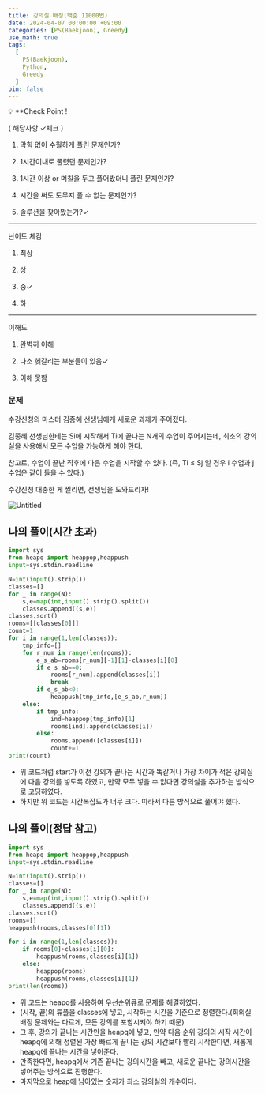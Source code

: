 ```yaml
---
title: 강의실 배정(백준 11000번)
date: 2024-04-07 00:00:00 +09:00
categories: [PS(Baekjoon), Greedy]
use_math: true
tags:
  [
    PS(Baekjoon),
    Python,
    Greedy
  ]
pin: false
---
```


💡 **Check Point !

( 해당사항 ✓체크 )

1. 막힘 없이 수월하게 풀린 문제인가?

2. 1시간이내로 풀렸던 문제인가?

3. 1시간 이상 or 며칠을 두고 풀어봤더니 풀린 문제인가?

4. 시간을 써도 도무지 풀 수 없는 문제인가?

5. 솔루션을 찾아봤는가?✓

---

난이도 체감

1. 최상

2. 상

3. 중✓

4. 하

---

이해도

1. 완벽히 이해

2. 다소 헷갈리는 부분들이 있음✓

3. 이해 못함

### 문제

수강신청의 마스터 김종혜 선생님에게 새로운 과제가 주어졌다.

김종혜 선생님한테는 Si에 시작해서 Ti에 끝나는 N개의 수업이 주어지는데, 최소의 강의실을 사용해서 모든 수업을 가능하게 해야 한다.

참고로, 수업이 끝난 직후에 다음 수업을 시작할 수 있다. (즉, Ti ≤ Sj 일 경우 i 수업과 j 수업은 같이 들을 수 있다.)

수강신청 대충한 게 찔리면, 선생님을 도와드리자!

![Untitled](https://github.com/gihuni99/gihuni99.github.io/assets/90080065/e973e8f2-7405-48b2-a8f3-55e8d6c5ea51)

## 나의 풀이(시간 초과)

```python
import sys
from heapq import heappop,heappush
input=sys.stdin.readline

N=int(input().strip())
classes=[]
for _ in range(N):
    s,e=map(int,input().strip().split())
    classes.append((s,e))
classes.sort()
rooms=[[classes[0]]]
count=1
for i in range(1,len(classes)):
    tmp_info=[]
    for r_num in range(len(rooms)):
        e_s_ab=rooms[r_num][-1][1]-classes[i][0]
        if e_s_ab==0:
            rooms[r_num].append(classes[i])
            break
        if e_s_ab<0:
            heappush(tmp_info,[e_s_ab,r_num])
    else:
        if tmp_info:
            ind=heappop(tmp_info)[1]
            rooms[ind].append(classes[i])
        else:
            rooms.append([classes[i]])
            count+=1
print(count)
```

- 위 코드처럼 start가 이전 강의가 끝나는 시간과 똑같거나 가장 차이가 적은 강의실에 다음 강의를 넣도록 하였고, 만약 모두 넣을 수 없다면 강의실을 추가하는 방식으로 코딩하였다.
- 하지만 위 코드는 시간복잡도가 너무 크다. 따라서 다른 방식으로 풀어야 했다.

## 나의 풀이(정답 참고)

```python
import sys
from heapq import heappop,heappush
input=sys.stdin.readline

N=int(input().strip())
classes=[]
for _ in range(N):
    s,e=map(int,input().strip().split())
    classes.append((s,e))
classes.sort()
rooms=[]
heappush(rooms,classes[0][1])

for i in range(1,len(classes)):
    if rooms[0]>classes[i][0]:
        heappush(rooms,classes[i][1])
    else:
        heappop(rooms)
        heappush(rooms,classes[i][1])
print(len(rooms))
```

- 위 코드는 heapq를 사용하여 우선순위큐로 문제를 해결하였다.
- (시작, 끝)의 튜플을 classes에 넣고, 시작하는 시간을 기준으로 정렬한다.(회의실 배정 문제와는 다르게, 모든 강의를 포함시켜야 하기 때문)
- 그 후, 강의가 끝나는 시간만을 heapq에 넣고, 만약 다음 순위 강의의 시작 시간이 heapq에 의해 정렬된 가장 빠르게 끝나는 강의 시간보다 빨리 시작한다면, 새롭게 heapq에 끝나는 시간을 넣어준다.
- 만족한다면, heapq에서 기존 끝나는 강의시간을 빼고, 새로운 끝나는 강의시간을 넣어주는 방식으로 진행한다.
- 마지막으로 heap에 남아있는 숫자가 최소 강의실의 개수이다.